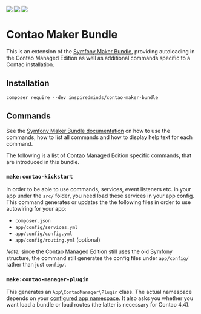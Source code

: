 [![](https://img.shields.io/maintenance/yes/2019.svg)](https://github.com/inspiredminds/contao-maker-bundle)
[![](https://img.shields.io/packagist/v/inspiredminds/contao-maker-bundle.svg)](https://packagist.org/packages/inspiredminds/contao-maker-bundle)
[![](https://img.shields.io/packagist/dt/inspiredminds/contao-maker-bundle.svg)](https://packagist.org/packages/inspiredminds/contao-maker-bundle)

Contao Maker Bundle
=====================

This is an extension of the [Symfony Maker Bundle](https://github.com/symfony/maker-bundle), providing autoloading in the Contao Managed Edition as well as additional commands specific to a Contao installation.

## Installation

```
composer require --dev inspiredminds/contao-maker-bundle
```

## Commands

See the [Symfony Maker Bundle documentation](https://symfony.com/doc/current/bundles/SymfonyMakerBundle/index.html#usage) on how to use the commands, how to list all commands and how to display help text for each command.

The following is a list of Contao Managed Edition specific commands, that are introduced in this bundle.

### `make:contao-kickstart`

In order to be able to use commands, services, event listeners etc. in your app under the `src/` folder, you need load these services in your app config. This command generates or updates the the following files in order to use autowiring for your app:

* `composer.json`
* `app/config/services.yml`
* `app/config/config.yml`
* `app/config/routing.yml` (optional)

_Note:_ since the Contao Managed Edition still uses the old Symfony structure, the command still generates the config files under `app/config/` rather than just `config/`.

### `make:contao-manager-plugin`

This generates an `App\ContaoManager\Plugin` class. The actual namespace depends on your [configured app namespace](https://symfony.com/doc/current/bundles/SymfonyMakerBundle/index.html#configuration). It also asks you whether you want load a bundle or load routes (the latter is necessary for Contao 4.4).
